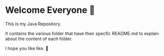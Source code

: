 # Welcome Everyone :love_you_gesture:

This is my Java Repository.

It contains the various folder that have their specfic README.md to explain about the content of each folder.

I hope you like like. :slightly_smiling_face: